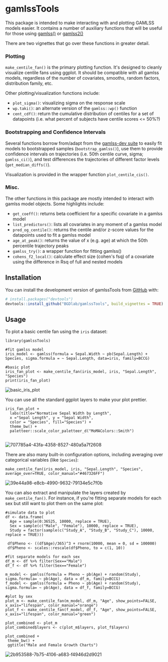 # gamlssTools
This package is intended to make interacting with and plotting GAMLSS models easier. It contains a number of auxiliary functions 
that will be useful for those using [gamlss()](https://cran.r-project.org/web/packages/gamlss/index.html) or [gamlss2()](https://github.com/gamlss-dev/gamlss2)

There are two vignettes that go over these functions in greater detail.

### Plotting

`make_centile_fan()` is the primary plotting function. It's designed to cleanly visualize centile fans using ggplot. 
It should be compatible with all gamlss models, regardless of the number of covariates, smooths, random factors, distribution family, etc.

Other plotting/visualization functions include:
- `plot_sigma()`: visualizing sigma on the response scale
- `wp.taki()`: an alternate version of the `gamlss::wp()` function
- `cent_cdf()`: return the cumulative distribution of centiles for a set of datapoints (i.e. what percent of subjects have centile scores <= 50%?)


### Bootstrapping and Confidence Intervals

Several functions borrow from/adapt from the [gamlss-dev suite](https://github.com/gamlss-dev) to easily fit models to bootstrapped samples
(`bootstrap_gamlss()`), use them to provide confidence intervals on trajectories (i.e. 50th centile curve, sigma; `gamlss_ci()`), and test differences the 
trajectories of different factor levels (`get_median_diffs()`).

Visualization is provided in the wrapper function `plot_centile_cis()`.

### Misc.

The other functions in this package are mostly intended to interact with gamlss model objects. Some highlights include:

- `get_coeff()`: returns beta coefficient for a specific covariate in a gamlss model
- `list_predictors()`: lists all covariates in any moment of a gamlss model
- `pred_og_centile()`: returns the centile and/or z-score values for the datapoints used to fit a gamlss model
- `age_at_peak()`: returns the value of x (e.g. age) at which the 50th percentile trajectory peaks
- `gamlss_try()`: a wrapper function for fitting gamlss()
- `cohens_f2_local()`: calculate effect size (cohen's fsq) of a covariate using the difference in Rsq of full and nested models

## Installation
You can install the development version of gamlssTools from [GitHub](https://github.com/) with:

``` r
# install.packages("devtools")
devtools::install_github("BGDlab/gamlssTools", build_vignettes = TRUE) #set build_vignettes to FALSE to save time
```

## Usage

To plot a basic centile fan using the `iris` dataset:
```
library(gamlssTools)

#fit gamlss model
iris_model <- gamlss(formula = Sepal.Width ~ pb(Sepal.Length) + Species, sigma.formula = ~ Sepal.Length, data=iris, family=BCCG)

#basic plot
iris_fan_plot <- make_centile_fan(iris_model, iris, "Sepal.Length", "Species")
print(iris_fan_plot)
```
![basic_iris_plot](https://github.com/user-attachments/assets/9ae4e535-94b9-4c7d-a0d5-c13331808d81)

You can use all the standard ggplot layers to make your plot prettier.
```
iris_fan_plot +
  labs(title="Normative Sepal Width by Length",
  x ="Sepal Length", y = "Sepal Width",
  color = "Species", fill="Species") +
  theme_bw() +
  paletteer::scale_color_paletteer_d("MoMAColors::Smith")
  
```
![707785a4-43fa-4358-8527-480a5a7f2608](https://github.com/user-attachments/assets/704806df-bd43-4fb5-963b-e9338a94c855)

There are also many built-in configuration options,  including averaging over categorical variables (like `Species`): 
```
make_centile_fan(iris_model, iris, "Sepal.Length", "Species", average_over=TRUE, color_manual="#467326FF")
```
![39e44a98-e8cb-4990-9632-79134e5c7f0b](https://github.com/user-attachments/assets/6f048350-c750-49f7-b062-002b34578779)

You can also extract and manipulate the layers created by `make_centile_fan()`. For instance, if you're fitting separate models for each sex but still want to plot them on the same plot:

```
#simulate data to plot
df <- data.frame(
  Age = sample(0:36525, 10000, replace = TRUE),
  Sex = sample(c("Male", "Female"), 10000, replace = TRUE),
  Study = factor(sample(c("Study_A", "Study_B", "Study_C"), 10000, replace = TRUE)))

 df$Pheno <- ((df$Age)/365)^3 + rnorm(10000, mean = 0, sd = 100000)
 df$Pheno <- scales::rescale(df$Pheno, to = c(1, 10))

#fit separate models for each sex
df_m <- df %>% filter(Sex=="Male")
df_f <- df %>% filter(Sex=="Female")

m_model <- gamlss(formula = Pheno ~ pb(Age) + random(Study), sigma.formula= ~ pb(Age), data = df_m, family=BCCG)
f_model <- gamlss(formula = Pheno ~ pb(Age) + random(Study), sigma.formula= ~ pb(Age), data = df_f, family=BCCG)

#plot by sex
plot_m <- make_centile_fan(m_model, df_m, "Age", show_points=FALSE, x_axis="lifespan", color_manual="orange")
plot_f <- make_centile_fan(f_model, df_f, "Age", show_points=FALSE, x_axis="lifespan", color_manual="green")

plot_combined <- plot_m
plot_combined$layers <- c(plot_m$layers, plot_f$layers)

plot_combined +
 theme_bw() +
 ggtitle("Male and Female Growth Charts")
```
![2b953588-7b75-4106-a683-f4946d2d9021](https://github.com/user-attachments/assets/cd38b611-e15f-4b23-b49e-4fa0c85f0abd)

